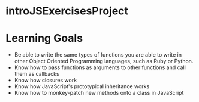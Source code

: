 # introJSExercisesProject

# Learning Goals 
* Be able to write the same types of functions you are able to write in other Object Oriented Programming languages, such as Ruby or Python.
* Know how to pass functions as arguments to other functions and call them as callbacks
* Know how closures work
* Know how JavaScript's prototypical inheritance works
* Know how to monkey-patch new methods onto a class in JavaScript